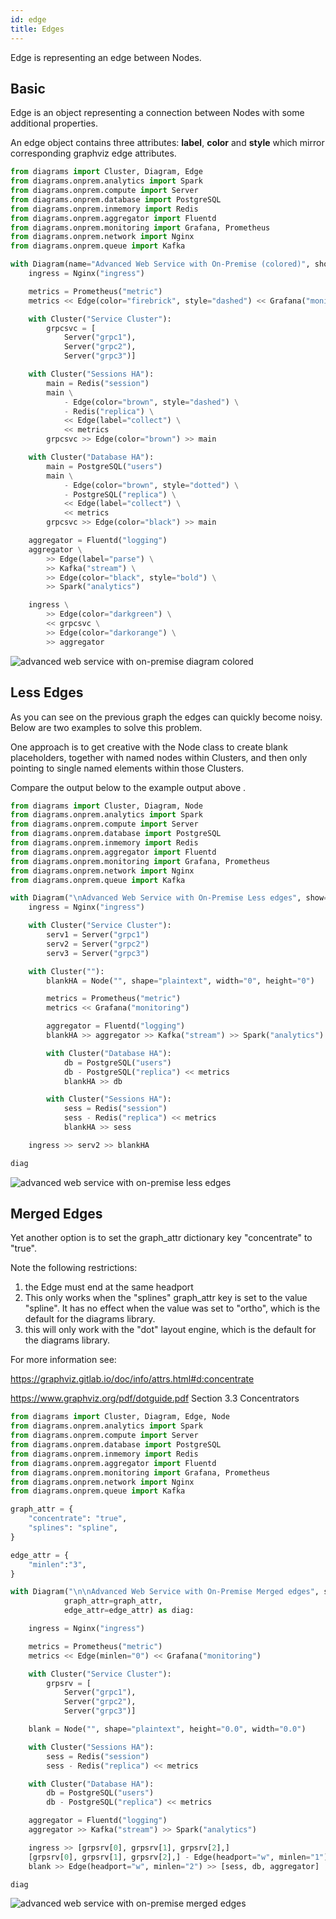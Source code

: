 ```yaml
---
id: edge
title: Edges
---
```


Edge is representing an edge between Nodes.

## Basic

Edge is an object representing a connection between Nodes with some additional properties.

An edge object contains three attributes: **label**, **color** and **style** which mirror corresponding graphviz edge attributes.

```python
from diagrams import Cluster, Diagram, Edge
from diagrams.onprem.analytics import Spark
from diagrams.onprem.compute import Server
from diagrams.onprem.database import PostgreSQL
from diagrams.onprem.inmemory import Redis
from diagrams.onprem.aggregator import Fluentd
from diagrams.onprem.monitoring import Grafana, Prometheus
from diagrams.onprem.network import Nginx
from diagrams.onprem.queue import Kafka

with Diagram(name="Advanced Web Service with On-Premise (colored)", show=False):
    ingress = Nginx("ingress")

    metrics = Prometheus("metric")
    metrics << Edge(color="firebrick", style="dashed") << Grafana("monitoring")

    with Cluster("Service Cluster"):
        grpcsvc = [
            Server("grpc1"),
            Server("grpc2"),
            Server("grpc3")]

    with Cluster("Sessions HA"):
        main = Redis("session")
        main \
            - Edge(color="brown", style="dashed") \
            - Redis("replica") \
            << Edge(label="collect") \
            << metrics
        grpcsvc >> Edge(color="brown") >> main

    with Cluster("Database HA"):
        main = PostgreSQL("users")
        main \
            - Edge(color="brown", style="dotted") \
            - PostgreSQL("replica") \
            << Edge(label="collect") \
            << metrics
        grpcsvc >> Edge(color="black") >> main

    aggregator = Fluentd("logging")
    aggregator \
        >> Edge(label="parse") \
        >> Kafka("stream") \
        >> Edge(color="black", style="bold") \
        >> Spark("analytics")

    ingress \
        >> Edge(color="darkgreen") \
        << grpcsvc \
        >> Edge(color="darkorange") \
        >> aggregator
```

![advanced web service with on-premise diagram colored](/img/advanced_web_service_with_on-premise_colored.png)

## Less Edges

As you can see on the previous graph the edges can quickly become noisy. Below are two examples to solve this problem.

One approach is to get creative with the Node class to create blank placeholders, together with named nodes within Clusters, and then only pointing to single named elements within those Clusters.

Compare the output below to the example output above .

```python
from diagrams import Cluster, Diagram, Node
from diagrams.onprem.analytics import Spark
from diagrams.onprem.compute import Server
from diagrams.onprem.database import PostgreSQL
from diagrams.onprem.inmemory import Redis
from diagrams.onprem.aggregator import Fluentd
from diagrams.onprem.monitoring import Grafana, Prometheus
from diagrams.onprem.network import Nginx
from diagrams.onprem.queue import Kafka

with Diagram("\nAdvanced Web Service with On-Premise Less edges", show=False) as diag:
    ingress = Nginx("ingress")

    with Cluster("Service Cluster"):
        serv1 = Server("grpc1")
        serv2 = Server("grpc2")
        serv3 = Server("grpc3")

    with Cluster(""):
        blankHA = Node("", shape="plaintext", width="0", height="0")

        metrics = Prometheus("metric")
        metrics << Grafana("monitoring")

        aggregator = Fluentd("logging")
        blankHA >> aggregator >> Kafka("stream") >> Spark("analytics")

        with Cluster("Database HA"):
            db = PostgreSQL("users")
            db - PostgreSQL("replica") << metrics
            blankHA >> db

        with Cluster("Sessions HA"):
            sess = Redis("session")
            sess - Redis("replica") << metrics
            blankHA >> sess

    ingress >> serv2 >> blankHA

diag
```

![advanced web service with on-premise less edges](/img/advanced_web_service_with_on-premise_less_edges.png)

## Merged Edges

Yet another option is to set the graph_attr dictionary key "concentrate" to "true".

Note the following restrictions:

1.  the Edge must end at the same headport
2.  This only works when the "splines" graph_attr key is set to the value "spline". It has no effect when the value was set to "ortho", which is the default for the diagrams library.
3. this will only work with the "dot" layout engine, which is the default for the diagrams library.

For more information see:

  https://graphviz.gitlab.io/doc/info/attrs.html#d:concentrate

  https://www.graphviz.org/pdf/dotguide.pdf Section 3.3 Concentrators



```python
from diagrams import Cluster, Diagram, Edge, Node
from diagrams.onprem.analytics import Spark
from diagrams.onprem.compute import Server
from diagrams.onprem.database import PostgreSQL
from diagrams.onprem.inmemory import Redis
from diagrams.onprem.aggregator import Fluentd
from diagrams.onprem.monitoring import Grafana, Prometheus
from diagrams.onprem.network import Nginx
from diagrams.onprem.queue import Kafka

graph_attr = {
    "concentrate": "true",
    "splines": "spline",
}

edge_attr = {
    "minlen":"3",
}

with Diagram("\n\nAdvanced Web Service with On-Premise Merged edges", show=False,
            graph_attr=graph_attr,
            edge_attr=edge_attr) as diag:

    ingress = Nginx("ingress")

    metrics = Prometheus("metric")
    metrics << Edge(minlen="0") << Grafana("monitoring")

    with Cluster("Service Cluster"):
        grpsrv = [
            Server("grpc1"),
            Server("grpc2"),
            Server("grpc3")]

    blank = Node("", shape="plaintext", height="0.0", width="0.0")

    with Cluster("Sessions HA"):
        sess = Redis("session")
        sess - Redis("replica") << metrics

    with Cluster("Database HA"):
        db = PostgreSQL("users")
        db - PostgreSQL("replica") << metrics

    aggregator = Fluentd("logging")
    aggregator >> Kafka("stream") >> Spark("analytics")

    ingress >> [grpsrv[0], grpsrv[1], grpsrv[2],]
    [grpsrv[0], grpsrv[1], grpsrv[2],] - Edge(headport="w", minlen="1") - blank
    blank >> Edge(headport="w", minlen="2") >> [sess, db, aggregator]

diag
```
![advanced web service with on-premise merged edges](/img/advanced_web_service_with_on-premise_merged_edges.png)
